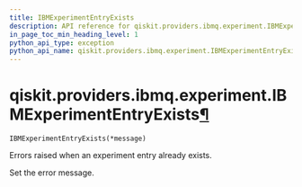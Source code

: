 ```yaml
---
title: IBMExperimentEntryExists
description: API reference for qiskit.providers.ibmq.experiment.IBMExperimentEntryExists
in_page_toc_min_heading_level: 1
python_api_type: exception
python_api_name: qiskit.providers.ibmq.experiment.IBMExperimentEntryExists
---
```


# qiskit.providers.ibmq.experiment.IBMExperimentEntryExists[¶](#qiskit-providers-ibmq-experiment-ibmexperimententryexists "Permalink to this headline")

<span id="qiskit.providers.ibmq.experiment.IBMExperimentEntryExists" />

`IBMExperimentEntryExists(*message)`

Errors raised when an experiment entry already exists.

Set the error message.

